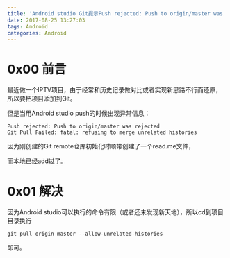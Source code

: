 ```yaml
---
title: 'Android studio Git提示Push rejected: Push to origin/master was rejected'
date: 2017-08-25 13:27:03
tags: Android
categories: Android
---
```


# 0x00 前言

最近做一个IPTV项目，由于经常和历史记录做对比或者实现新思路不行而还原，所以要把项目添加到Git。

但是当用Android studio push的时候出现异常信息：

```
Push rejected: Push to origin/master was rejected
Git Pull Failed: fatal: refusing to merge unrelated histories

```

因为刚创建的Git remote仓库初始化时顺带创建了一个read.me文件，

而本地已经add过了。

# 0x01 解决

因为Android studio可以执行的命令有限（或者还未发现新天地），所以cd到项目目录执行

```
git pull origin master --allow-unrelated-histories
```

即可。